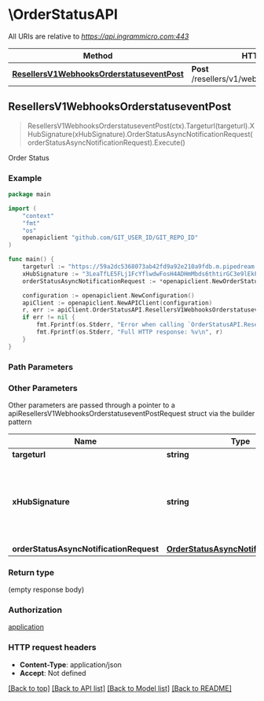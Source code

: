 # \OrderStatusAPI

All URIs are relative to *https://api.ingrammicro.com:443*

Method | HTTP request | Description
------------- | ------------- | -------------
[**ResellersV1WebhooksOrderstatuseventPost**](OrderStatusAPI.md#ResellersV1WebhooksOrderstatuseventPost) | **Post** /resellers/v1/webhooks/orderstatusevent | Order Status



## ResellersV1WebhooksOrderstatuseventPost

> ResellersV1WebhooksOrderstatuseventPost(ctx).Targeturl(targeturl).XHubSignature(xHubSignature).OrderStatusAsyncNotificationRequest(orderStatusAsyncNotificationRequest).Execute()

Order Status

### Example

```go
package main

import (
	"context"
	"fmt"
	"os"
	openapiclient "github.com/GIT_USER_ID/GIT_REPO_ID"
)

func main() {
	targeturl := "https://59a2dc5368073ab42fd9a92e210a9fdb.m.pipedream.net/" // string | The webhook url where the request needs to sent.
	xHubSignature := "3LeaTfLE5FLj1FcYflwdwFosH4ADHmMbds6thtirGC3e9lEkF9/1pt4T2fQQGlxf40EznDBER0b60M75K6ZW0A==" // string | Ingram Micro creates a signature token by use of a secret key + Event ID. The algorithm to generate the secret ley is given at link https://developer.ingrammicro.com/reseller/article/how-use-webhook-secret-key. Use the event Id in the below sample along with your secret key to generate the key. Alternatively, to send try this out, use a random text to see how it works.
	orderStatusAsyncNotificationRequest := *openapiclient.NewOrderStatusAsyncNotificationRequest() // OrderStatusAsyncNotificationRequest | 

	configuration := openapiclient.NewConfiguration()
	apiClient := openapiclient.NewAPIClient(configuration)
	r, err := apiClient.OrderStatusAPI.ResellersV1WebhooksOrderstatuseventPost(context.Background()).Targeturl(targeturl).XHubSignature(xHubSignature).OrderStatusAsyncNotificationRequest(orderStatusAsyncNotificationRequest).Execute()
	if err != nil {
		fmt.Fprintf(os.Stderr, "Error when calling `OrderStatusAPI.ResellersV1WebhooksOrderstatuseventPost``: %v\n", err)
		fmt.Fprintf(os.Stderr, "Full HTTP response: %v\n", r)
	}
}
```

### Path Parameters



### Other Parameters

Other parameters are passed through a pointer to a apiResellersV1WebhooksOrderstatuseventPostRequest struct via the builder pattern


Name | Type | Description  | Notes
------------- | ------------- | ------------- | -------------
 **targeturl** | **string** | The webhook url where the request needs to sent. | 
 **xHubSignature** | **string** | Ingram Micro creates a signature token by use of a secret key + Event ID. The algorithm to generate the secret ley is given at link https://developer.ingrammicro.com/reseller/article/how-use-webhook-secret-key. Use the event Id in the below sample along with your secret key to generate the key. Alternatively, to send try this out, use a random text to see how it works. | 
 **orderStatusAsyncNotificationRequest** | [**OrderStatusAsyncNotificationRequest**](OrderStatusAsyncNotificationRequest.md) |  | 

### Return type

 (empty response body)

### Authorization

[application](../README.md#application)

### HTTP request headers

- **Content-Type**: application/json
- **Accept**: Not defined

[[Back to top]](#) [[Back to API list]](../README.md#documentation-for-api-endpoints)
[[Back to Model list]](../README.md#documentation-for-models)
[[Back to README]](../README.md)

